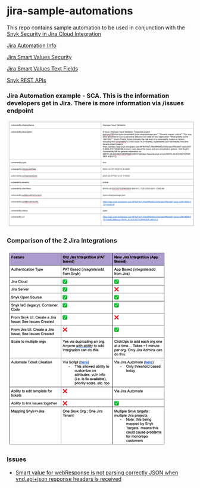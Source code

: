 # jira-sample-automations
This repo contains sample automation to be used in conjunction with the [Snyk Security in Jira Cloud Integration](https://docs.snyk.io/integrate-with-snyk/jira-and-slack-integrations/snyk-security-in-jira-cloud-integration)


[Jira Automation Info](https://www.atlassian.com/software/jira/features/automation)


[Jira Smart Values Security](https://support.atlassian.com/cloud-automation/docs/jira-smart-values-security/)

[Jira Smart Values Text Fields](https://support.atlassian.com/cloud-automation/docs/jira-smart-values-text-fields/)

[Snyk REST APIs](https://apidocs.snyk.io/?version=2024-10-15)




### Jira Automation example - SCA. This is the information developers get in Jira. There is more information via /issues endpoint
![](./screenshots/SCA-Jira-Example.png)


### Comparison of the 2 Jira Integrations
![](./screenshots/Comparison-Chart.png)


### Issues
* [Smart value for webResponse is not parsing correctly JSON when vnd.api+json response headers is received]([https://www.example.com/page1](https://jira.atlassian.com/browse/AUTO-1293))
